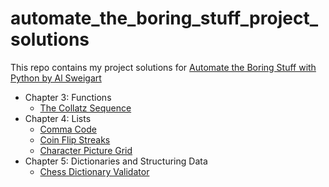 # automate_the_boring_stuff_project_solutions
This repo contains my project solutions for [Automate the Boring Stuff with Python by Al Sweigart](https://automatetheboringstuff.com/)

- Chapter 3: Functions
    - [The Collatz Sequence](https://github.com/itsmohitj/automate_the_boring_stuff_project_solutions/tree/main/The_Collatz_Sequence)
- Chapter 4: Lists
    - [Comma Code](https://github.com/itsmohitj/automate_the_boring_stuff_project_solutions/tree/main/Comma_Code)
    - [Coin Flip Streaks](https://github.com/itsmohitj/automate_the_boring_stuff_project_solutions/tree/main/Coin_Flip_Streaks)
    - [Character Picture Grid](https://github.com/itsmohitj/automate_the_boring_stuff_project_solutions/tree/main/Character_Picture_Grid)
- Chapter 5: Dictionaries and Structuring Data
    - [Chess Dictionary Validator](https://github.com/itsmohitj/automate_the_boring_stuff_project_solutions/tree/main/Chess_Dictionary_Validator)